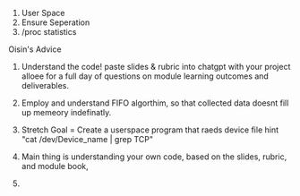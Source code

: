 1. User Space
2. Ensure Seperation
3. /proc statistics 


Oisin's Advice
1. Understand the code! paste slides & rubric into chatgpt with your project alloee for a full day of questions on module learning outcomes and deliverables.

2. Employ and understand FIFO algorthim, so that collected data doesnt fill up memeory indefinatly. 

3. Stretch Goal = Create a userspace program that raeds device file hint "cat /dev/Device_name | grep TCP"

4. Main thing is understanding your own code, based on the slides, rubric, and module book,
5. 
